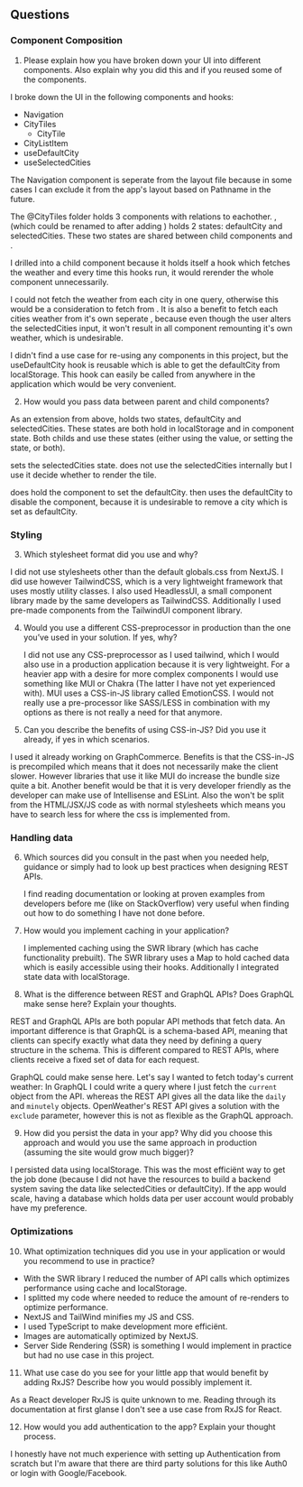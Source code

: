 ## Questions

### Component Composition

1. Please explain how you have broken down your UI into different components.
   Also explain why you did this and if you reused some of the components.

I broke down the UI in the following components and hooks:

- Navigation
- CityTiles
  - CityTile
- CityListItem
- useDefaultCity
- useSelectedCities

The Navigation component is seperate from the layout file because in some cases
I can exclude it from the app's layout based on Pathname in the future.

The @CityTiles folder holds 3 components with relations to eachother.
<CityTiles />, (which could be renamed to <Cities /> after adding
<CityListItem />) holds 2 states: defaultCity and selectedCities. These two
states are shared between child components <CityTile /> and <CityListItem />.

I drilled <CityTile /> into a child component because it holds itself a hook
which fetches the weather and every time this hooks run, it would rerender the
whole <CityTiles /> component unnecessarily.

I could not fetch the weather from each city in one query, otherwise this would
be a consideration to fetch from <CityTiles />. It is also a benefit to fetch
each cities weather from it's own seperate <CityTile />, because even though the
user alters the selectedCities input, it won't result in all <CityTile />
component remounting it's own weather, which is undesirable.

I didn't find a use case for re-using any components in this project, but the
useDefaultCity hook is reusable which is able to get the defaultCity from
localStorage. This hook can easily be called from anywhere in the application
which would be very convenient.

2. How would you pass data between parent and child components?

As an extension from above, <CityTiles /> holds two states, defaultCity and
selectedCities. These states are both hold in localStorage and in component
state. Both childs <CityTile /> and <CityListItem /> use these states (either
using the value, or setting the state, or both).

<CityListItem /> sets the selectedCities state. <CityTile /> does not use the
selectedCities internally but I use it decide whether to render the tile.

<CityTile /> does hold the <Switch /> component to set the defaultCity.
<CityListItem /> then uses the defaultCity to disable the <Checkbox />
component, because it is undesirable to remove a city which is set as
defaultCity.

### Styling

3. Which stylesheet format did you use and why?

I did not use stylesheets other than the default globals.css from NextJS. I did
use however TailwindCSS, which is a very lightweight framework that uses mostly
utility classes. I also used HeadlessUI, a small component library made by the
same developers as TailwindCSS. Additionally I used pre-made components from the
TailwindUI component library.

4. Would you use a different CSS-preprocessor in production than the one you’ve
   used in your solution. If yes, why?

   I did not use any CSS-preprocessor as I used tailwind, which I would also use
   in a production application because it is very lightweight. For a heavier app
   with a desire for more complex components I would use something like MUI or
   Chakra (The latter I have not yet experienced with). MUI uses a CSS-in-JS
   library called EmotionCSS. I would not really use a pre-processor like
   SASS/LESS in combination with my options as there is not really a need for
   that anymore.

5. Can you describe the benefits of using CSS-in-JS? Did you use it already, if
   yes in which scenarios.

I used it already working on GraphCommerce. Benefits is that the CSS-in-JS is
precompiled which means that it does not necessarily make the client slower.
However libraries that use it like MUI do increase the bundle size quite a bit.
Another benefit would be that it is very developer friendly as the developer can
make use of Intellisense and ESLint. Also the won't be split from the
HTML/JSX/JS code as with normal stylesheets which means you have to search less
for where the css is implemented from.

### Handling data

6. Which sources did you consult in the past when you needed help, guidance or
   simply had to look up best practices when designing REST APIs.

   I find reading documentation or looking at proven examples from developers
   before me (like on StackOverflow) very useful when finding out how to do
   something I have not done before.

7. How would you implement caching in your application?

   I implemented caching using the SWR library (which has cache functionality
   prebuilt). The SWR library uses a Map to hold cached data which is easily
   accessible using their hooks. Additionally I integrated state data with
   localStorage.

8. What is the difference between REST and GraphQL APIs? Does GraphQL make sense
   here? Explain your thoughts.

REST and GraphQL APIs are both popular API methods that fetch data. An important
difference is that GraphQL is a schema-based API, meaning that clients can
specify exactly what data they need by defining a query structure in the schema.
This is different compared to REST APIs, where clients receive a fixed set of
data for each request.

GraphQL could make sense here. Let's say I wanted to fetch today's current
weather: In GraphQL I could write a query where I just fetch the `current`
object from the API. whereas the REST API gives all the data like the `daily`
and `minutely` objects. OpenWeather's REST API gives a solution with the
`exclude` parameter, however this is not as flexible as the GraphQL approach.

9. How did you persist the data in your app? Why did you choose this approach
   and would you use the same approach in production (assuming the site would
   grow much bigger)?

I persisted data using localStorage. This was the most efficiënt way to get the
job done (because I did not have the resources to build a backend system saving
the data like selectedCities or defaultCity). If the app would scale, having a
database which holds data per user account would probably have my preference.

### Optimizations

10. What optimization techniques did you use in your application or would you
    recommend to use in practice?

- With the SWR library I reduced the number of API calls which optimizes
  performance using cache and localStorage.
- I splitted my code where needed to reduce the amount of re-renders to optimize
  performance.
- NextJS and TailWind minifies my JS and CSS.
- I used TypeScript to make development more efficiënt.
- Images are automatically optimized by NextJS.
- Server Side Rendering (SSR) is something I would implement in practice but had
  no use case in this project.

11. What use case do you see for your little app that would benefit by adding
    RxJS? Describe how you would possibly implement it.

As a React developer RxJS is quite unknown to me. Reading through its
documentation at first glanse I don't see a use case from RxJS for React.

12. How would you add authentication to the app? Explain your thought process.

I honestly have not much experience with setting up Authentication from scratch
but I'm aware that there are third party solutions for this like Auth0 or login
with Google/Facebook.
